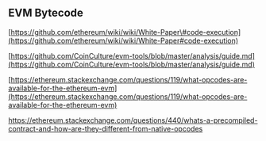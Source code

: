 ## EVM Bytecode

[https://github.com/ethereum/wiki/wiki/White-Paper\#code-execution](https://github.com/ethereum/wiki/wiki/White-Paper#code-execution)

[https://github.com/CoinCulture/evm-tools/blob/master/analysis/guide.md](https://github.com/CoinCulture/evm-tools/blob/master/analysis/guide.md)

[https://ethereum.stackexchange.com/questions/119/what-opcodes-are-available-for-the-ethereum-evm](https://ethereum.stackexchange.com/questions/119/what-opcodes-are-available-for-the-ethereum-evm)

https://ethereum.stackexchange.com/questions/440/whats-a-precompiled-contract-and-how-are-they-different-from-native-opcodes

